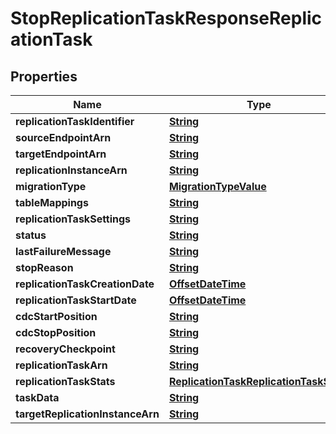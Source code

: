 

# StopReplicationTaskResponseReplicationTask


## Properties

| Name | Type | Description | Notes |
|------------ | ------------- | ------------- | -------------|
|**replicationTaskIdentifier** | [**String**](String.md) |  |  [optional] |
|**sourceEndpointArn** | [**String**](String.md) |  |  [optional] |
|**targetEndpointArn** | [**String**](String.md) |  |  [optional] |
|**replicationInstanceArn** | [**String**](String.md) |  |  [optional] |
|**migrationType** | [**MigrationTypeValue**](MigrationTypeValue.md) |  |  [optional] |
|**tableMappings** | [**String**](String.md) |  |  [optional] |
|**replicationTaskSettings** | [**String**](String.md) |  |  [optional] |
|**status** | [**String**](String.md) |  |  [optional] |
|**lastFailureMessage** | [**String**](String.md) |  |  [optional] |
|**stopReason** | [**String**](String.md) |  |  [optional] |
|**replicationTaskCreationDate** | [**OffsetDateTime**](OffsetDateTime.md) |  |  [optional] |
|**replicationTaskStartDate** | [**OffsetDateTime**](OffsetDateTime.md) |  |  [optional] |
|**cdcStartPosition** | [**String**](String.md) |  |  [optional] |
|**cdcStopPosition** | [**String**](String.md) |  |  [optional] |
|**recoveryCheckpoint** | [**String**](String.md) |  |  [optional] |
|**replicationTaskArn** | [**String**](String.md) |  |  [optional] |
|**replicationTaskStats** | [**ReplicationTaskReplicationTaskStats**](ReplicationTaskReplicationTaskStats.md) |  |  [optional] |
|**taskData** | [**String**](String.md) |  |  [optional] |
|**targetReplicationInstanceArn** | [**String**](String.md) |  |  [optional] |



